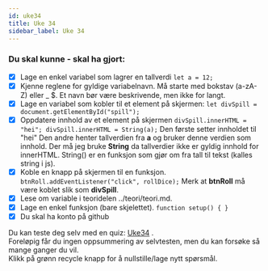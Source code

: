```yaml
---
id: uke34
title: Uke 34
sidebar_label: Uke 34
---
```



### Du skal kunne - skal ha gjort:

* [x] Lage en enkel variabel som lagrer en tallverdi `let a = 12;`
* [x] Kjenne reglene for gyldige variabelnavn. Må starte med bokstav \(a-zA-Z\) eller \_ $. Et navn bør være beskrivende, men ikke for langt.
* [x] Lage en variabel som kobler til et element på skjermen: `let divSpill = document.getElementById("spill");`
* [x] Oppdatere innhold av et element på skjermen `divSpill.innerHTML = "hei"; divSpill.innerHTML = String(a);` Den første setter innholdet til "hei" Den andre henter tallverdien fra **a** og bruker denne verdien som innhold. Der må jeg bruke **String** da tallverdier ikke er gyldig innhold for innerHTML. String\(\) er en funksjon som gjør om fra tall til tekst \(kalles string i js\).
* [x] Koble en knapp på skjermen til en funksjon. `btnRoll.addEventListener("click", rollDice);` Merk at **btnRoll** må være koblet slik som **divSpill**.
* [x] Lese om variable i teoridelen ../teori/teori.md.
* [x] Lage en enkel funksjon \(bare skjelettet\). `function setup() { }`
* [x] Du skal ha konto på github

Du kan teste deg selv med en quiz:  [Uke34](https://matte.oppgaver.net/quiz?qid=67541) .  
Foreløpig får du ingen oppsummering av selvtesten, men du kan forsøke så mange ganger du vil.  
Klikk på grønn recycle knapp for å nullstille/lage nytt spørsmål.

